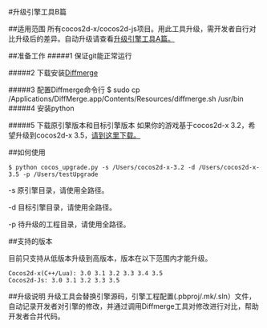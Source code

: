 
#升级引擎工具B篇

##适用范围
所有cocos2d-x/cocos2d-js项目。用此工具升级，需开发者自行对比升级后的差异。自动升级请查看[升级引擎工具A篇。](https://github.com/calfjohn/cocosUpgrade/blob/SemiAutomatic/README.md)

##准备工作
#####1 保证git能正常运行

#####2 下载安装[Diffmerge](https://sourcegear.com/diffmerge/downloads.php)

#####3 配置Diffmerge命令行
	$ sudo cp /Applications/DiffMerge.app/Contents/Resources/diffmerge.sh /usr/bin
#####4 安装python

#####5 下载原引擎版本和目标引擎版本
如果你的游戏基于cocos2d-x 3.2，希望升级到cocos2d-x 3.5，[请到这里下载。](http://www.cocos2d-x.org/download/version)


##如何使用

	$ python cocos_upgrade.py -s /Users/cocos2d-x-3.2 -d /Users/cocos2d-x-3.5 -p /Users/testUpgrade

-s 原引擎目录，请使用全路径。

-d 目标引擎目录，请使用全路径。

-p 待升级的工程目录，请使用全路径。


##支持的版本

目前只支持从低版本升级到高版本，版本在以下范围内才能升级。

	Cocos2d-x(C++/Lua): 3.0 3.1 3.2 3.3 3.4 3.5
	Cocos2d-Js: 3.0 3.1 3.2 3.3 3.5	
	
##升级说明
升级工具会替换引擎源码，引擎工程配置(.pbproj/.mk/.sln）文件，自动记录开发者对引擎的修改，并通过调用Diffmerge工具对修改进行对比，帮助开发者合并代码。